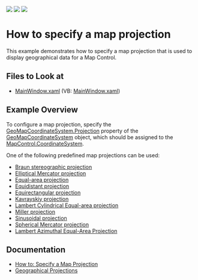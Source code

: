 <!-- default badges list -->
![](https://img.shields.io/endpoint?url=https://codecentral.devexpress.com/api/v1/VersionRange/128571850/21.1.5%2B)
[![](https://img.shields.io/badge/Open_in_DevExpress_Support_Center-FF7200?style=flat-square&logo=DevExpress&logoColor=white)](https://supportcenter.devexpress.com/ticket/details/T232417)
[![](https://img.shields.io/badge/📖_How_to_use_DevExpress_Examples-e9f6fc?style=flat-square)](https://docs.devexpress.com/GeneralInformation/403183)
<!-- default badges end -->

# How to specify a map projection

This example demonstrates how to specify a map projection that is used to display geographical data for a Map Control. 
## Files to Look at
<!-- default file list -->
* [MainWindow.xaml](./CS/MapProjections/MainWindow.xaml) (VB: [MainWindow.xaml](./VB/MapProjections/MainWindow.xaml))
<!-- default file list end -->

## Example Overview

To configure a map projection, specify the [GeoMapCoordinateSystem.Projection](https://docs.devexpress.com/WPF/DevExpress.Xpf.Map.GeoMapCoordinateSystem.Projection) property of the [GeoMapCoordinateSystem](https://docs.devexpress.com/WPF/DevExpress.Xpf.Map.GeoMapCoordinateSystem) object, which should be assigned to the [MapControl.CoordinateSystem](https://docs.devexpress.com/WPF/DevExpress.Xpf.Map.MapControl.CoordinateSystem).

One of the following predefined map projections can be used:
- [Braun stereographic projection](https://docs.devexpress.com/WPF/DevExpress.Xpf.Map.BraunStereographicProjection)
- [Elliptical Mercator projection](https://docs.devexpress.com/WPF/DevExpress.Xpf.Map.EllipticalMercatorProjection)
- [Equal-area projection](https://docs.devexpress.com/WPF/DevExpress.Xpf.Map.EqualAreaProjection)
- [Equidistant projection](https://docs.devexpress.com/WPF/DevExpress.Xpf.Map.EquidistantProjection)
- [Equirectangular projection](https://docs.devexpress.com/WPF/DevExpress.Xpf.Map.EquirectangularProjection)
- [Kavrayskiy projection](https://docs.devexpress.com/WPF/DevExpress.Xpf.Map.KavrayskiyProjection)
- [Lambert Cylindrical Equal-area projection](https://docs.devexpress.com/WPF/DevExpress.Xpf.Map.LambertCylindricalEqualAreaProjection)
- [Miller projection](https://docs.devexpress.com/WPF/DevExpress.Xpf.Map.MillerProjection)
- [Sinusoidal projection](https://docs.devexpress.com/WPF/DevExpress.Xpf.Map.SinusoidalProjection)
- [Spherical Mercator projection](https://docs.devexpress.com/WPF/DevExpress.Xpf.Map.SphericalMercatorProjection)
- [ Lambert Azimuthal Equal-Area Projection](https://docs.devexpress.com/WPF/DevExpress.Xpf.Map.Etrs89LambertAzimuthalEqualAreaProjection)

## Documentation 

- [How to: Specify a Map Projection](https://docs.devexpress.com/WPF/113972/controls-and-libraries/map-control/examples/vector-data/customize-data-appearance/how-to-specify-a-map-projection)
- [Geographical Projections](https://docs.devexpress.com/WPF/14750/controls-and-libraries/map-control/coordinate-systems/geographical-projections)



